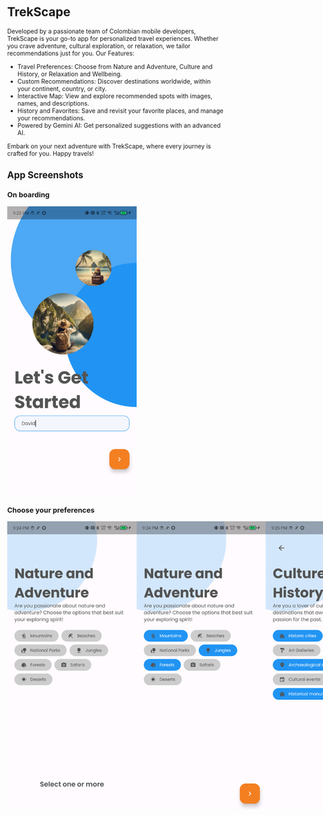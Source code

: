 # TrekScape

Developed by a passionate team of Colombian mobile developers, TrekScape is your go-to app for personalized travel experiences. Whether you crave adventure, cultural exploration, or relaxation, we tailor recommendations just for you.
Our Features:
- Travel Preferences: Choose from Nature and Adventure, Culture and History, or Relaxation and Wellbeing.
- Custom Recommendations: Discover destinations worldwide, within your continent, country, or city.
- Interactive Map: View and explore recommended spots with images, names, and descriptions.
- History and Favorites: Save and revisit your favorite places, and manage your recommendations.
- Powered by Gemini AI: Get personalized suggestions with an advanced AI.

Embark on your next adventure with TrekScape, where every journey is crafted for you. Happy travels!

## App Screenshots

### On boarding
<img src="screens/01_onboarding.png" alt="On boarding" width="300" height="667">

### Choose your preferences
<div style="display: flex; justify-content: space-between;">
  <img src="screens/02_select_preferences_1.png" alt="First selectable preferences screen" width="300" height="667">
  <img src="screens/03_select_preferences_2.png" alt="First selectable preferences screen with selection" width="300" height="667">
  <img src="screens/04_select_preferences_3.png" alt="Second selectable preferences screen with selection" width="300" height="667">
  <img src="screens/05_select_preferences_4.png" alt="Third selectable preferences screen with selection" width="300" height="667">
</div>
